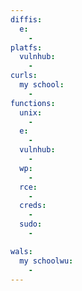 ```yaml
---
diffis:
  e:
    -
platfs:
  vulnhub:
    -
curls:
  my school:
    -
functions:
  unix:
    -
  e:
    -
  vulnhub:
    -
  wp:
    -
  rce:
    -
  creds:
    -
  sudo:
    -

wals:
  my schoolwu:
    -
---
```

